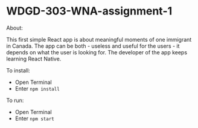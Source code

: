 # WDGD-303-WNA-assignment-1

About:

This first simple React app is about meaningful moments of one immigrant in Canada. The app can be both - useless and useful for the users - it depends on what the user is looking for. The developer of the app keeps learning React Native. 

To install:

- Open Terminal
- Enter `npm install`

To run:

- Open Terminal
- Enter `npm start`
